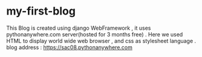 # my-first-blog
This Blog is created using django WebFramework , it uses pythonanywhere.com server(hosted for 3 months free) . 
Here we used HTML to display world wide web browser , and css as stylesheet language .
blog address : https://sac08.pythonanywhere.com
